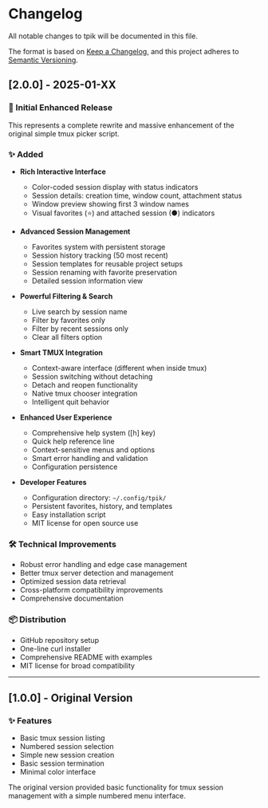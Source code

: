 # Changelog

All notable changes to tpik will be documented in this file.

The format is based on [Keep a Changelog](https://keepachangelog.com/en/1.0.0/),
and this project adheres to [Semantic Versioning](https://semver.org/spec/v2.0.0.html).

## [2.0.0] - 2025-01-XX

### 🎉 Initial Enhanced Release

This represents a complete rewrite and massive enhancement of the original simple tmux picker script.

### ✨ Added
- **Rich Interactive Interface**
  - Color-coded session display with status indicators
  - Session details: creation time, window count, attachment status
  - Window preview showing first 3 window names
  - Visual favorites (⭐) and attached session (●) indicators

- **Advanced Session Management**
  - Favorites system with persistent storage
  - Session history tracking (50 most recent)
  - Session templates for reusable project setups
  - Session renaming with favorite preservation
  - Detailed session information view

- **Powerful Filtering & Search**
  - Live search by session name
  - Filter by favorites only
  - Filter by recent sessions only
  - Clear all filters option

- **Smart TMUX Integration**
  - Context-aware interface (different when inside tmux)
  - Session switching without detaching
  - Detach and reopen functionality
  - Native tmux chooser integration
  - Intelligent quit behavior

- **Enhanced User Experience**
  - Comprehensive help system ([h] key)
  - Quick help reference line
  - Context-sensitive menus and options
  - Smart error handling and validation
  - Configuration persistence

- **Developer Features**
  - Configuration directory: `~/.config/tpik/`
  - Persistent favorites, history, and templates
  - Easy installation script
  - MIT license for open source use

### 🛠️ Technical Improvements
- Robust error handling and edge case management
- Better tmux server detection and management
- Optimized session data retrieval
- Cross-platform compatibility improvements
- Comprehensive documentation

### 📦 Distribution
- GitHub repository setup
- One-line curl installer
- Comprehensive README with examples
- MIT license for broad compatibility

---

## [1.0.0] - Original Version

### ✨ Features
- Basic tmux session listing
- Numbered session selection
- Simple new session creation
- Basic session termination
- Minimal color interface

The original version provided basic functionality for tmux session management with a simple numbered menu interface.